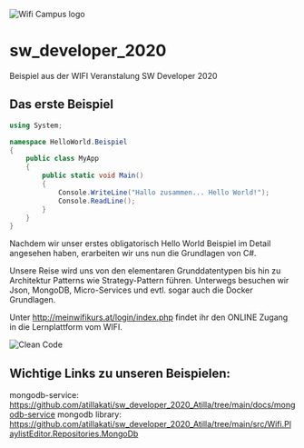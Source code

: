 ![Wifi Campus logo](https://github.com/atillakati/sw_developer_2020_Atilla/blob/main/docs/wifi_campus.PNG)
# sw_developer_2020
Beispiel aus der WIFI Veranstalung SW Developer 2020

## Das erste Beispiel

```C#
using System;

namespace HelloWorld.Beispiel
{
	public class MyApp
	{
		public static void Main()
		{
			Console.WriteLine("Hallo zusammen... Hello World!");
			Console.ReadLine();
		}
	}	
}
```
Nachdem wir unser erstes obligatorisch Hello World Beispiel im Detail angesehen haben, erarbeiten wir uns nun die Grundlagen von C#.

Unsere Reise wird uns von den elementaren Grunddatentypen bis hin zu Architektur Patterns wie Strategy-Pattern führen. Unterwegs besuchen wir Json, MongoDB, Micro-Services und evtl. sogar auch die Docker Grundlagen.

Unter http://meinwifikurs.at/login/index.php findet ihr den ONLINE Zugang in die Lernplattform vom WIFI.

![Clean Code](https://github.com/atillakati/sw_developer_2020_Atilla/blob/main/docs/CC_Prinzipien.PNG)

## Wichtige Links zu unseren Beispielen:
mongodb-service: https://github.com/atillakati/sw_developer_2020_Atilla/tree/main/docs/mongodb-service
mongodb library: https://github.com/atillakati/sw_developer_2020_Atilla/tree/main/src/Wifi.PlaylistEditor.Repositories.MongoDb
